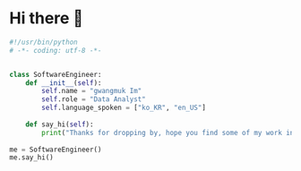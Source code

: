 # Hi there 👋

```python
#!/usr/bin/python
# -*- coding: utf-8 -*-


class SoftwareEngineer:
    def __init__(self):
        self.name = "gwangmuk Im"
        self.role = "Data Analyst"
        self.language_spoken = ["ko_KR", "en_US"]
        
    def say_hi(self):
        print("Thanks for dropping by, hope you find some of my work interesting.")
        
me = SoftwareEngineer()
me.say_hi()
```

<!--
**Im-GwangMuk/Im-GwangMuk** is a ✨ _special_ ✨ repository because its `README.md` (this file) appears on your GitHub profile.

Here are some ideas to get you started:

- 🔭 I’m currently working on ...
- 🌱 I’m currently learning ...
- 👯 I’m looking to collaborate on ...
- 🤔 I’m looking for help with ...
- 💬 Ask me about ...
- 📫 How to reach me: ...
- 😄 Pronouns: ...
- ⚡ Fun fact: ...
-->
